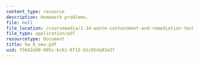 ```yaml
---
content_type: resource
description: Homework problems.
file: null
file_location: /coursemedia/1-34-waste-containment-and-remediation-technology-spring-2004/f5642a90985cbc616f15b1c05da83a3f_hw_6_new.pdf
file_type: application/pdf
resourcetype: Document
title: hw_6_new.pdf
uid: f5642a90-985c-bc61-6f15-b1c05da83a3f
---
```


